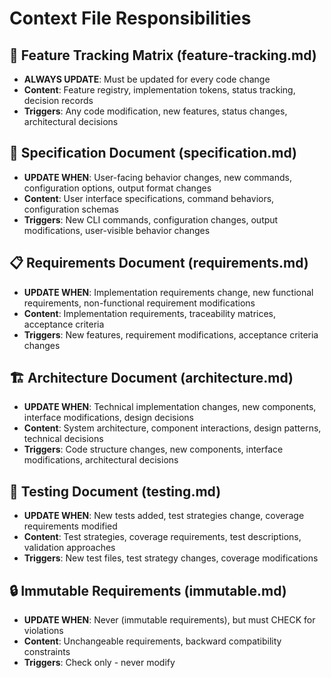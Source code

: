 # Context File Responsibilities

## 📁 Feature Tracking Matrix (feature-tracking.md)

- **ALWAYS UPDATE**: Must be updated for every code change
- **Content**: Feature registry, implementation tokens, status tracking, decision records
- **Triggers**: Any code modification, new features, status changes, architectural decisions

## 📄 Specification Document (specification.md)

- **UPDATE WHEN**: User-facing behavior changes, new commands, configuration options, output format changes
- **Content**: User interface specifications, command behaviors, configuration schemas
- **Triggers**: New CLI commands, configuration changes, output modifications, user-visible behavior changes

## 📋 Requirements Document (requirements.md)

- **UPDATE WHEN**: Implementation requirements change, new functional requirements, non-functional requirement modifications
- **Content**: Implementation requirements, traceability matrices, acceptance criteria
- **Triggers**: New features, requirement modifications, acceptance criteria changes

## 🏗️ Architecture Document (architecture.md)

- **UPDATE WHEN**: Technical implementation changes, new components, interface modifications, design decisions
- **Content**: System architecture, component interactions, design patterns, technical decisions
- **Triggers**: Code structure changes, new components, interface modifications, architectural decisions

## 🧪 Testing Document (testing.md)

- **UPDATE WHEN**: New tests added, test strategies change, coverage requirements modified
- **Content**: Test strategies, coverage requirements, test descriptions, validation approaches
- **Triggers**: New test files, test strategy changes, coverage modifications

## 🔒 Immutable Requirements (immutable.md)

- **UPDATE WHEN**: Never (immutable requirements), but must CHECK for violations
- **Content**: Unchangeable requirements, backward compatibility constraints
- **Triggers**: Check only - never modify
